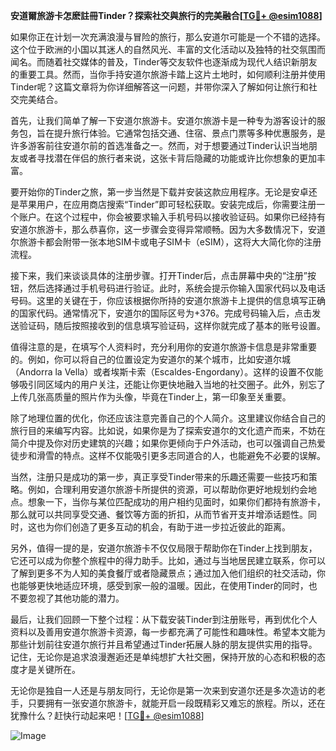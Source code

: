 **安道爾旅游卡怎麽註冊Tinder？探索社交與旅行的完美融合[[TG💪+ @esim1088](https://t.me/s/esim1088)]**

如果你正在计划一次充满浪漫与冒险的旅行，那么安道尔可能是一个不错的选择。这个位于欧洲的小国以其迷人的自然风光、丰富的文化活动以及独特的社交氛围而闻名。而随着社交媒体的普及，Tinder等交友软件也逐渐成为现代人结识新朋友的重要工具。然而，当你手持安道尔旅游卡踏上这片土地时，如何顺利注册并使用Tinder呢？这篇文章将为你详细解答这一问题，并带你深入了解如何让旅行和社交完美结合。

首先，让我们简单了解一下安道尔旅游卡。安道尔旅游卡是一种专为游客设计的服务包，旨在提升旅行体验。它通常包括交通、住宿、景点门票等多种优惠服务，是许多游客前往安道尔前的首选准备之一。然而，对于想要通过Tinder认识当地朋友或者寻找潜在伴侣的旅行者来说，这张卡背后隐藏的功能或许比你想象的更加丰富。

要开始你的Tinder之旅，第一步当然是下载并安装这款应用程序。无论是安卓还是苹果用户，在应用商店搜索“Tinder”即可轻松获取。安装完成后，你需要注册一个账户。在这个过程中，你会被要求输入手机号码以接收验证码。如果你已经持有安道尔旅游卡，那么恭喜你，这一步骤会变得异常顺畅。因为大多数情况下，安道尔旅游卡都会附带一张本地SIM卡或电子SIM卡（eSIM），这将大大简化你的注册流程。

接下来，我们来谈谈具体的注册步骤。打开Tinder后，点击屏幕中央的“注册”按钮，然后选择通过手机号码进行验证。此时，系统会提示你输入国家代码以及电话号码。这里的关键在于，你应该根据你所持的安道尔旅游卡上提供的信息填写正确的国家代码。通常情况下，安道尔的国际区号为+376。完成号码输入后，点击发送验证码，随后按照接收到的信息填写验证码，这样你就完成了基本的账号设置。

值得注意的是，在填写个人资料时，充分利用你的安道尔旅游卡信息是非常重要的。例如，你可以将自己的位置设定为安道尔的某个城市，比如安道尔城（Andorra la Vella）或者埃斯卡索（Escaldes-Engordany）。这样的设置不仅能够吸引同区域内的用户关注，还能让你更快地融入当地的社交圈子。此外，别忘了上传几张高质量的照片作为头像，毕竟在Tinder上，第一印象至关重要。

除了地理位置的优化，你还应该注意完善自己的个人简介。这里建议你结合自己的旅行目的来编写内容。比如说，如果你是为了探索安道尔的文化遗产而来，不妨在简介中提及你对历史建筑的兴趣；如果你更倾向于户外活动，也可以强调自己热爱徒步和滑雪的特点。这样不仅能吸引更多志同道合的人，也能避免不必要的误解。

当然，注册只是成功的第一步，真正享受Tinder带来的乐趣还需要一些技巧和策略。例如，合理利用安道尔旅游卡所提供的资源，可以帮助你更好地规划约会地点。想象一下，当你与某位匹配成功的用户相约见面时，如果你们都持有旅游卡，那么就可以共同享受交通、餐饮等方面的折扣，从而节省开支并增添话题性。同时，这也为你们创造了更多互动的机会，有助于进一步拉近彼此的距离。

另外，值得一提的是，安道尔旅游卡不仅仅局限于帮助你在Tinder上找到朋友，它还可以成为你整个旅程中的得力助手。比如，通过与当地居民建立联系，你可以了解到更多不为人知的美食餐厅或者隐藏景点；通过加入他们组织的社交活动，你也能够更快地适应环境，感受到家一般的温暖。因此，在使用Tinder的同时，也不要忽视了其他功能的潜力。

最后，让我们回顾一下整个过程：从下载安装Tinder到注册账号，再到优化个人资料以及善用安道尔旅游卡资源，每一步都充满了可能性和趣味性。希望本文能为那些计划前往安道尔旅行并且希望通过Tinder拓展人脉的朋友提供实用的指导。记住，无论你是追求浪漫邂逅还是单纯想扩大社交圈，保持开放的心态和积极的态度才是关键所在。

无论你是独自一人还是与朋友同行，无论你是第一次来到安道尔还是多次造访的老手，只要拥有一张安道尔旅游卡，就能开启一段既精彩又难忘的旅程。所以，还在犹豫什么？赶快行动起来吧！[[TG💪+ @esim1088](https://t.me/s/esim1088)] 

![Image](https://i.postimg.cc/4NQfJmqS/Snipaste-2025-05-13-00-14-12.png)